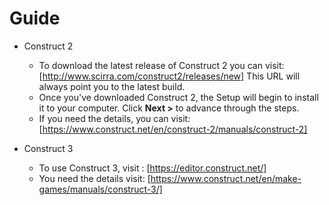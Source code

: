 # Guide

 - Construct 2
    + To download the latest release of Construct 2 you can visit:
    [http://www.scirra.com/construct2/releases/new]
    This URL will always point you to the latest build.
	+ Once you've downloaded Construct 2, the Setup will begin to install it to your computer. Click  **Next >**  to advance through the steps.
    + If you need the details, you can visit:
    [https://www.construct.net/en/construct-2/manuals/construct-2]

- Construct 3
	+ To use Construct 3, visit : [https://editor.construct.net/] 
	+ You need the details visit:
    [https://www.construct.net/en/make-games/manuals/construct-3/]